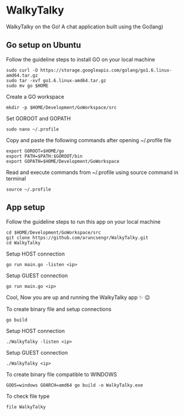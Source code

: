 # WalkyTalky

WalkyTalky on the Go!
A chat application built using the Go(lang)

## Go setup on Ubuntu
Follow the guideline steps to install GO on your local machine

```
sudo curl -O https://storage.googleapis.com/golang/go1.6.linux-amd64.tar.gz
sudo tar -xvf go1.6.linux-amd64.tar.gz
sudo mv go $HOME
```

Create a GO workspace
```
mkdir -p $HOME/Development/GoWorkspace/src
```

Set GOROOT and GOPATH
```
sudo nano ~/.profile
```

Copy and paste the following commands after opening ~/.profile file
```
export GOROOT=$HOME/go
export PATH=$PATH:$GOROOT/bin
export GOPATH=$HOME/Development/GoWorkspace
```

Read and execute commands from ~/.profile using source command in terminal
```
source ~/.profile
```


## App setup

Follow the guideline steps to run this app on your local machine
```
cd $HOME/Development/GoWorkspace/src
git clone https://github.com/aruncsengr/WalkyTalky.git
cd WalkyTalky
```

Setup HOST connection

```
go run main.go -listen <ip>
```

Setup GUEST connection

```
go run main.go <ip>
```

Cool, Now you are up and running the WalkyTalky app :sparkles: :wink:



To create binary file and setup connections
```
go build
```

Setup HOST connection
```
./WalkyTalky -listen <ip>
```

Setup GUEST connection
```
./WalkyTalky <ip>
```

To create binary file compatible to WINDOWS
```
GOOS=windows GOARCH=amd64 go build -o WalkyTalky.exe
```

To check file type
```
file WalkyTalky
```
